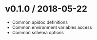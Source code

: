 # v0.1.0 / 2018-05-22

* Common apidoc definitions
* Common environment variables access
* Common schema options
